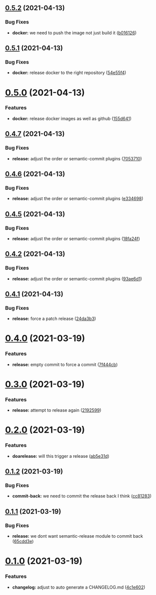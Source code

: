 ## [0.5.2](https://github.com/hutchic/github_actions_playground/compare/0.5.1...0.5.2) (2021-04-13)


### Bug Fixes

* **docker:** we need to push the image not just build it ([b016126](https://github.com/hutchic/github_actions_playground/commit/b016126aa0ff3fceb8023f621e057cb8ca88b614))

## [0.5.1](https://github.com/hutchic/github_actions_playground/compare/0.5.0...0.5.1) (2021-04-13)


### Bug Fixes

* **docker:** release docker to the right repository ([54e55f4](https://github.com/hutchic/github_actions_playground/commit/54e55f4f3719f468ef8ba9d8b6c005befa898225))

# [0.5.0](https://github.com/hutchic/github_actions_playground/compare/0.4.7...0.5.0) (2021-04-13)


### Features

* **docker:** release docker images as well as github ([155d641](https://github.com/hutchic/github_actions_playground/commit/155d6414fde921eaa4859e92dfebc9753e213139))

## [0.4.7](https://github.com/hutchic/github_actions_playground/compare/0.4.6...0.4.7) (2021-04-13)


### Bug Fixes

* **release:** adjust the order or semantic-commit plugins ([7053710](https://github.com/hutchic/github_actions_playground/commit/7053710f460d19c690037a1c5c54138961143787))

## [0.4.6](https://github.com/hutchic/github_actions_playground/compare/0.4.5...0.4.6) (2021-04-13)


### Bug Fixes

* **release:** adjust the order or semantic-commit plugins ([e334698](https://github.com/hutchic/github_actions_playground/commit/e33469800881a626057e4833b20bfe52316175be))

## [0.4.5](https://github.com/hutchic/github_actions_playground/compare/0.4.4...0.4.5) (2021-04-13)


### Bug Fixes

* **release:** adjust the order or semantic-commit plugins ([18fa24f](https://github.com/hutchic/github_actions_playground/commit/18fa24fb83af4e62a1f6d2b9f68acc840ff7d240))

## [0.4.2](https://github.com/hutchic/github_actions_playground/compare/0.4.1...0.4.2) (2021-04-13)


### Bug Fixes

* **release:** adjust the order or semantic-commit plugins ([93ae6d1](https://github.com/hutchic/github_actions_playground/commit/93ae6d1efe072d71677b169ab8aa61d9552d9194))

## [0.4.1](https://github.com/hutchic/github_actions_playground/compare/0.4.0...0.4.1) (2021-04-13)


### Bug Fixes

* **release:** force a patch release ([24da3b3](https://github.com/hutchic/github_actions_playground/commit/24da3b393f19dc2d1dff3da664ec8792d9ab8a1e))

# [0.4.0](https://github.com/hutchic/github_actions_playground/compare/0.3.1...0.4.0) (2021-03-19)


### Features

* **release:** empty commit to force a commit ([7f444cb](https://github.com/hutchic/github_actions_playground/commit/7f444cb164d4be58f394becccad4791684916b3d))

# [0.3.0](https://github.com/hutchic/github_actions_playground/compare/0.2.0...0.3.0) (2021-03-19)


### Features

* **release:** attempt to release again ([2192599](https://github.com/hutchic/github_actions_playground/commit/2192599b90576caeec7989e98b772f178a44c8f4))

# [0.2.0](https://github.com/hutchic/github_actions_playground/compare/0.1.2...0.2.0) (2021-03-19)


### Features

* **doarelease:** will this trigger a release ([ab5e31d](https://github.com/hutchic/github_actions_playground/commit/ab5e31dd94e5e27e31af0c7fa240f8b9974cfbab))

## [0.1.2](https://github.com/hutchic/github_actions_playground/compare/0.1.1...0.1.2) (2021-03-19)


### Bug Fixes

* **commit-back:** we need to commit the release back I think ([cc81283](https://github.com/hutchic/github_actions_playground/commit/cc81283d5d1eea52e069fa1a97ebb3e8dd3f0b0e))

## [0.1.1](https://github.com/hutchic/github_actions_playground/compare/0.1.0...0.1.1) (2021-03-19)


### Bug Fixes

* **release:** we dont want semantic-release module to commit back ([65cdd3e](https://github.com/hutchic/github_actions_playground/commit/65cdd3eba904580547de5205c094495134eb178b))

# [0.1.0](https://github.com/hutchic/github_actions_playground/compare/0.0.28...0.1.0) (2021-03-19)


### Features

* **changelog:** adjust to auto generate a CHANGELOG.md ([4c1e602](https://github.com/hutchic/github_actions_playground/commit/4c1e6023864329ada9aaf6da23016582897fe3e9))
